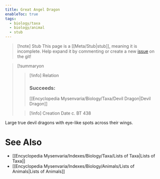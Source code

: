 ```yaml
---
title: Great Angel Dragon
enableToc: true
tags:
  - biology/taxa
  - biology/animal
  - stub
---
```


> [!note] Stub
> This page is a [[Meta/Stub|stub]], meaning it is incomplete. Help expand it by commenting or create a new [issue](https://github.com/RagtimeGal/quartz--encyclopedia-mysenvaria/issues/new/choose) on the git!


> [!summary[](Meta/Stubs.md)on
> > [!info] Relation
> > ### Succeeds:
> > [[Encyclopedia Mysenvaria/Biology/Taxa/Devil Dragon|Devil Dragon]]
>
> > [!info] Creation Date
> > c. BT 438

Large true devil dragons with eye-like spots across their wings.

# See Also
- [[Encyclopedia Mysenvaria/Indexes/Biology/Taxa/Lists of Taxa|Lists of Taxa]]
- [[Encyclopedia Mysenvaria/Indexes/Biology/Animals/Lists of Animals|Lists of Animals]]
